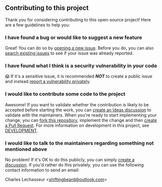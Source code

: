 ## Contributing to this project

Thank you for considering contributing to this open-source project! Here are a few guidelines to help you:

### I have found a bug or would like to suggest a new feature

Great! You can do so by [opening a new issue](https://github.com/clechasseur/travailleur/issues/new/choose).
Before you do, you can also [search existing issues](https://github.com/clechasseur/travailleur/issues) to see if your issue was already reported.

### I have found what I think is a security vulnerability in your code

😱 If it's a sensitive issue, it is recommended **_NOT_** to create a public issue and instead [report a vulnerability privately](https://github.com/clechasseur/travailleur/security/advisories/new).

### I would like to contribute some code to the project

Awesome! If you want to validate whether the contribution is likely to be accepted before starting the work, you can [create an Ideas discussion](https://github.com/clechasseur/travailleur/discussions/new?category=ideas) to validate with the maintainers.
When you're ready to start implementing your change, you can [fork this repository](https://github.com/clechasseur/travailleur/fork), implement the change and then [create a Pull Request](https://github.com/clechasseur/travailleur/compare).
For more information on development in this project, see [DEVELOPMENT](DEVELOPMENT.md).

### I would like to talk to the maintainers regarding something not mentioned above

No problem! If it's OK to do this publicly, you can simply [create a discussion](https://github.com/clechasseur/travailleur/discussions/new/choose).
If you'd rather do this privately, you can use the following contact information to send an email:

Charles Lechasseur \<shiftingbeard@outlook.com\>
